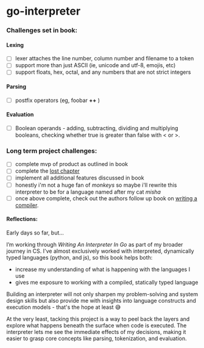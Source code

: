 # go-interpreter

### Challenges set in book:
#### Lexing
- [ ] lexer attaches the line number, column number and filename to a token
- [ ] support more than just ASCII (ie, unicode and utf-8, emojis, etc)
- [ ] support floats, hex, octal, and any numbers that are not strict integers 

#### Parsing 
- [ ] postfix operators (eg, foobar **++** )

#### Evaluation
- [ ] Boolean operands - adding, subtracting, dividing and multiplying booleans, checking whether true is greater than false with < or >. 

### Long term project challenges: 
- [ ] complete mvp of product as outlined in book
- [ ] complete the [lost chapter](https://interpreterbook.com/lost/)
- [ ] implement all additional features discussed in book 
- [ ] honestly i'm not a huge fan of *monkeys* so maybe i'll rewrite this interpreter to be for a language named after my cat *misha* 
- [ ] once above complete, check out the authors follow up book on [writing a compiler](https://compilerbook.com/). 

#### Reflections: 
Early days so far, but...

I’m working through *Writing An Interpreter In Go* as part of my broader journey in CS. I've almost exclusively worked with interpreted, dynamically typed languages (python, and js), so this book helps both:
- increase my understanding of what is happening with the languages I use
- gives me exposure to working with a compiled, statically typed language 

Building an interpreter will not only sharpen my problem-solving and system design skills but also provide me with insights into language constructs and execution models - that's the hope at least 😅 

At the very least, tacking this project is a way to peel back the layers and explore what happens beneath the surface when code is executed. The interpreter lets me see the immediate effects of my decisions, making it easier to grasp core concepts like parsing, tokenization, and evaluation.